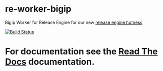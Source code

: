 re-worker-bigip
===============
Bigip Worker for Release Engine for our new [release engine hotness](https://github.com/RHInception/?query=re-)

[![Build Status](https://api.travis-ci.org/RHInception/re-worker-bigip.png)](https://travis-ci.org/RHInception/re-worker-bigip/)

# For documentation see the [Read The Docs](http://release-engine.readthedocs.org/en/latest/workers/reworkerbigip.html) documentation.

